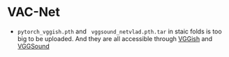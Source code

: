 # VAC-Net

- `pytorch_vggish.pth` and ` vggsound_netvlad.pth.tar` in staic folds is too big to be uploaded. And they are all accessible through [VGGish](https://github.com/tensorflow/models/tree/master/research/audioset/vggish) and [VGGSound](http://www.robots.ox.ac.uk/~vgg/data/vggsound/) 
